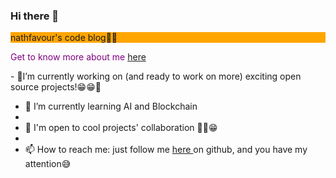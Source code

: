 ### Hi there 👋
<!--
**nathfavour/nathfavour** is a ✨ _special_ ✨ repository because its `README.md` (this file) appears on your GitHub profile.

Here are some ideas to get you started:
-->
<p style="background-color:orange; align-content:center;">nathfavour's code blog✌🏽</p>
<p style="color:purple;">Get to know more about me <a href="https://nathfavour.github.io/nathfavour/">here</a></p>
- 🔭I’m currently working on (and ready to work on more) exciting open source projects!😁😁🤪

- 🌱 I’m currently learning AI and Blockchain
- 
- 👯 I'm open to cool projects' collaboration ✌🏽😁
- 
- 📫 How to reach me: just follow me <a href="https://github.com/nathfavour"> here </a> on github, and you have my attention😅
  

